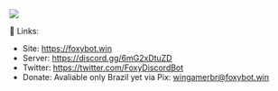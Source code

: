 <img src="https://cdn.discordapp.com/attachments/1068525425963302936/1070357804340232202/Sem_titulo.png">

🔗 Links:

- Site: https://foxybot.win
- Server: https://discord.gg/6mG2xDtuZD
- Twitter: https://twitter.com/FoxyDiscordBot
- Donate: Avaliable only Brazil yet via Pix: wingamerbr@foxybot.win
